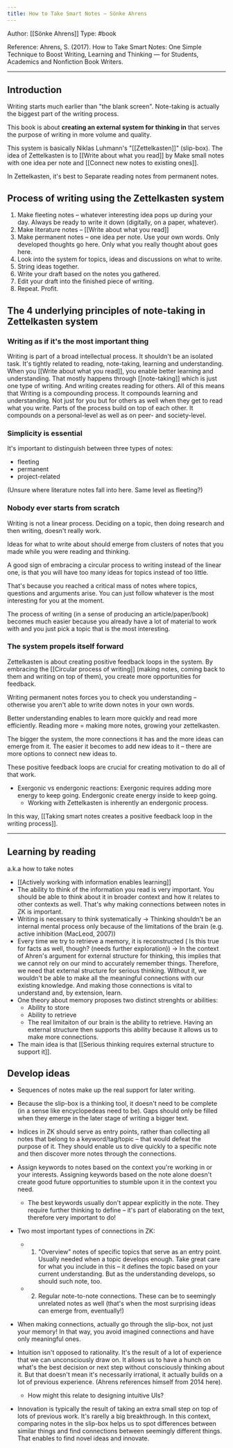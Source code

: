 ```yaml
---
title: How to Take Smart Notes – Sönke Ahrens
---
```


Author: [[Sönke Ahrens]]
Type: #book 

Reference:
Ahrens, S. (2017). How to Take Smart Notes: One Simple Technique to Boost Writing, Learning and Thinking — for Students, Academics and Nonfiction Book Writers.

---

## Introduction

Writing starts much earlier than "the blank screen".
Note-taking is actually the biggest part of the writing process.

This book is about **creating an external system for thinking in** that serves the purpose of writing in more volume and quality.

This system is basically Niklas Luhmann's "[[Zettelkasten]]" (slip-box).
The idea of Zettelkasten is to [[Write about what you read]] by Make small notes with one idea per note and [[Connect new notes to existing ones]].

In Zettelkasten, it's best to Separate reading notes from permanent notes.

## Process of writing using the Zettelkasten system

1. Make fleeting notes – whatever interesting idea pops up during your day. Always be ready to write it down (digitally, on a paper, whatever).
2. Make literature notes – [[Write about what you read]]
3. Make permanent notes – one idea per note. Use your own words. Only developed thoughts go here. Only what you really thought about goes here.
4. Look into the system for topics, ideas and discussions on what to write.
5. String ideas together.
6. Write your draft based on the notes you gathered.
7. Edit your draft into the finished piece of writing.
8. Repeat. Profit.

## The 4 underlying principles of note-taking in Zettelkasten system

### Writing as if it's the most important thing

Writing is part of a broad intellectual process. It shouldn't be an isolated task. It's tightly related to reading, note-taking, learning and understanding.
When you [[Write about what you read]], you enable better learning and understanding. That mostly happens through [[note-taking]] which is just one type of writing.
And writing creates reading for others.
All of this means that Writing is a compounding process. It compounds learning and understanding. Not just for you but for others as well when they get to read what you write.
Parts of the process build on top of each other. It compounds on a personal-level as well as on peer- and society-level.

### Simplicity is essential
It's important to distinguish between three types of notes:
- fleeting
- permanent
- project-related

(Unsure where literature notes fall into here. Same level as fleeting?)

### Nobody ever starts from scratch
Writing is not a linear process. Deciding on a topic, then doing research and then writing, doesn't really work.

Ideas for what to write about should emerge from clusters of notes that you made while you were reading and thinking.

A good sign of embracing a circular process to writing instead of the linear one, is that you will have too many ideas for topics instead of too little.

That's because you reached a critical mass of notes where topics, questions and arguments arise. You can just follow whatever is the most interesting for you at the moment.

The process of writing (in a sense of producing an article/paper/book) becomes much easier because you already have a lot of material to work with and you just pick a topic that is the most interesting.

### The system propels itself forward
Zettelkasten is about creating positive feedback loops in the system. By embracing the [[Circular process of writing]] (making notes, coming back to them and writing on top of them), you create more opportunities for feedback.

Writing permanent notes forces you to check you understanding – otherwise you aren't able to write down notes in your own words.

Better understanding enables to learn more quickly and read more efficiently.
Reading more = making more notes, growing your zettelkasten.

The bigger the system, the more connections it has and the more ideas can emerge from it. The easier it becomes to add new ideas to it – there are more options to connect new ideas to.

These positive feedback loops are crucial for creating motivation to do all of that work.

- Exergonic vs endergonic reactions: Exergonic requires adding more energy to keep going. Endergonic create energy inside to keep going.
	- Working with Zettelkasten is inherently an endergonic process.

In this way, [[Taking smart notes creates a positive feedback loop in the writing process]].

---

## Learning by reading
a.k.a how to take notes

- [[Actively working with information enables learning]]
- The ability to think of the information you read is very important. You should be able to think about it in broader context and how it relates to other contexts as well. That's why making connections between notes in ZK is important. 
- Writing is necessary to think systematically -> Thinking shouldn't be an internal mental process only because of the limitations of the brain (e.g. active inhibition (MacLeod, 2007))
- Every time we try to retrieve a memory, it is reconstructed ( Is this true for facts as well, though? (needs further exploration)) -> In the context of Ahren's argument for external structure for thinking, this implies that we cannot rely on our mind to accurately remember things. Therefore, we need that external structure for serious thinking. Without it, we wouldn't be able to make all the meaningful connections with our existing knowledge. And making those connections is vital to understand and, by extension, learn.
- One theory about memory proposes two distinct strenghts or abilities:
	- Ability to store
	- Ability to retrieve
	- The real limitaiton of our brain is the ability to retrieve. Having an external structure then supports this ability because it allows us to make more connections.
- The main idea is that [[Serious thinking requires external structure to support it]].

## Develop ideas
- Sequences of notes make up the real support for later writing.
- Because the slip-box is a thinking tool, it doesn't need to be complete (in a sense like encyclopedeas need to be). Gaps should only be filled when they emerge in the later stage of writing a bigger text.
- Indices in ZK should serve as entry points, rather than collecting all notes that belong to a keyword/tag/topic – that would defeat the purpose of it. They should enable us to dive quickly to a specific note and then discover more notes through the connections.
- Assign keywords to notes based on the context you're working in or your interests. Assigning keywords based on the note alone doesn't create good future opportunities to stumble upon it in the context you need.
	- The best keywords usually don't appear explicitly in the note. They require further thinking to define – it's part of elaborating on the text, therefore very important to do!
- Two most important types of connections in ZK: 
	- 1) "Overview" notes of specific topics that serve as an entry point. Usually needed when a topic develops enough. Take great care for what you include in this – it defines the topic based on your current understanding. But as the understanding develops, so should such note, too.
	- 2) Regular note-to-note connections. These can be to seemingly unrelated notes as well (that's when the most surprising ideas can emerge from, eventually!)
- When making connections, actually go through the slip-box, not just your memory! In that way, you avoid imagined connections and have only meaningful ones.

- Intuition isn't opposed to rationality. It's the result of a lot of experience that we can unconsciously draw on. It allows us to have a hunch on what's the best decision or next step without consciously thinking about it. But that doesn't mean it's necessarily irrational, it actually builds on a lot of previous experience. (Ahrens references himself from 2014 here).
	- How might this relate to designing intuitive UIs?
- Innovation is typically the result of taking an extra small step on top of lots of previous work. It's rarelly a big breakthrough. In this context, comparing notes in the slip-box helps us to spot differences between similar things and find connections between seemingly different things. That enables to find novel ideas and innovate.